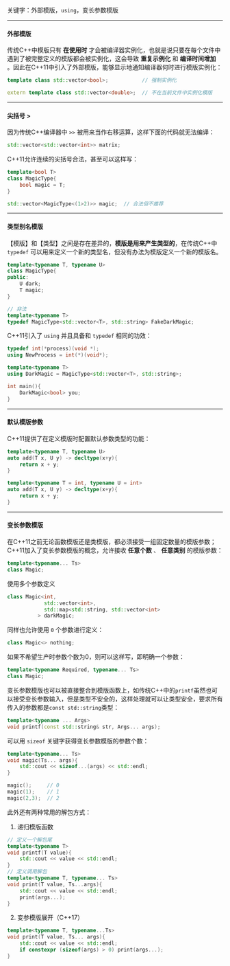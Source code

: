 
关键字：外部模版，`using`，变长参数模版

---
#### 外部模版

传统C++中模版只有 **在使用时** 才会被编译器实例化，也就是说只要在每个文件中遇到了被完整定义的模版都会被实例化，这会导致 **重复示例化** 和 **编译时间增加** 。因此在C++11中引入了外部模版，能够显示地通知编译器何时进行模版实例化：

```cpp
template class std::vector<bool>;           // 强制实例化

extern template class std::vector<double>;  // 不在当前文件中实例化模版
```

---

#### 尖括号 >

因为传统C++编译器中 `>>` 被用来当作右移运算，这样下面的代码就无法编译：

```cpp
std::vector<std::vector<int>> matrix;
```

C++11允许连续的尖括号合法，甚至可以这样写：
```cpp
template<bool T>
class MagicType{
	bool magic = T;
}

std::vector<MagicType<(1>2)>> magic;  // 合法但不推荐
```

---

#### 类型别名模版

【模版】和【类型】之间是存在差异的，**模版是用来产生类型的**，在传统C++中 `typedef` 可以用来定义一个新的类型名，但没有办法为模版定义一个新的模版名。

```cpp
template<typename T, typename U>
class MagicType{
public:
	U dark;
	T magic;
}

// 非法
template<typename T>
typedef MagicType<std::vector<T>, std::string> FakeDarkMagic;
```

C++11引入了 `using` 并且具备和 `typedef` 相同的功效：
```cpp
typedef int(*process)(void *);
using NewProcess = int(*)(void*);

template<typename T>
using DarkMagic = MagicType<std::vector<T>, std::string>;

int main(){
	DarkMagic<bool> you;
}
```


---

#### 默认模版参数

C++11提供了在定义模版时配置默认参数类型的功能：
```cpp
template<typename T, typename U>
auto add(T x, U y) -> decltype(x+y){
	return x + y;
}

template<typename T = int, typename U = int>
auto add(T x, U y) -> decltype(x+y){
	return x + y;
}
```

---

#### 变长参数模版

在C++11之前无论函数模版还是类模版，都必须接受一组固定数量的模版参数；C++11加入了变长参数模版的概念，允许接收 **任意个数** 、 **任意类别** 的模版参数：

```cpp
template<typename... Ts> 
class Magic;
```

使用多个参数定义
```cpp
class Magic<int,
			std::vector<int>,
			std::map<std::string, std::vector<int>
		  > darkMagic;
```

同样也允许使用 `0` 个参数进行定义：
```cpp
class Magic<> nothing;
```

如果不希望生产时参数个数为0，则可以这样写，即明确一个参数：
```cpp
template<typename Required, typename... Ts> 
class Magic;
```

变长参数模版也可以被直接整合到模版函数上，如传统C++中的`printf`虽然也可以接受变长参数输入，但是类型不安全的，这样处理就可以让类型安全，要求所有传入的参数都是`const std::string`类型：
```cpp
template<typename ... Args>
void printf(const std::string& str, Args... args);
```

可以用 `sizeof` 关键字获得变长参数模版的参数个数：
```cpp
template<typename... Ts>
void magic(Ts... args){
	std::cout << sizeof...(args) << std::endl;
}

magic();     // 0
magic(1);    // 1
magic(2,3);  // 2
```

此外还有两种常用的解包方式：

1. 递归模版函数
```cpp
// 定义一个解包尾
template<typename T>
void printf(T value){
	std::cout << value << std::endl;
}
// 定义调用解包
template<typename T, typename... Ts>
void print(T value, Ts...args){
	std::cout << value << std::endl;
	print(args...);
}
```

2. 变参模版展开（C++17）
```cpp
template<typename T, typename...Ts>
void print(T value, Ts... args){
	std::cout << value << std::endl;
	if constexpr (sizeof(args) > 0) print(args...);
}
```

